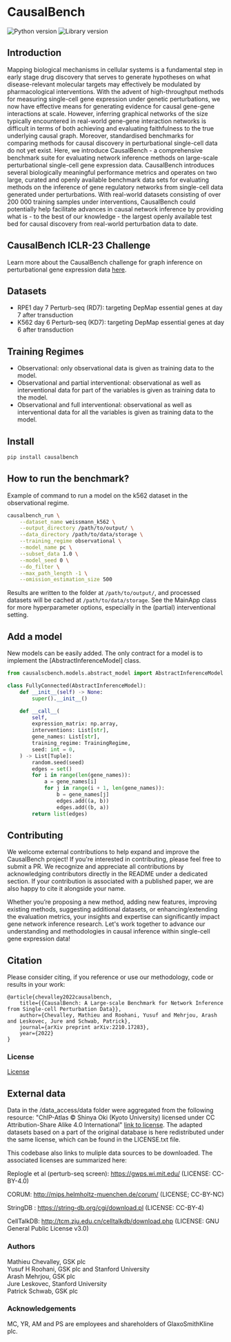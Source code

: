 # CausalBench
![Python version](https://img.shields.io/badge/Python-3.8-blue)
![Library version](https://img.shields.io/badge/Version-1.1.1-blue)

## Introduction

Mapping biological mechanisms in cellular systems is a fundamental step in early stage drug discovery that serves to generate hypotheses on what disease-relevant molecular targets may effectively be modulated by pharmacological interventions. With the advent of high-throughput methods for measuring single-cell gene expression under genetic perturbations, we now have effective means for generating evidence for causal gene-gene interactions at scale. However, inferring graphical networks of the size typically encountered in real-world gene-gene interaction networks is difficult in terms of both achieving and evaluating faithfulness to the true underlying causal graph. Moreover, standardised benchmarks for comparing methods for causal discovery in perturbational single-cell data do not yet exist. Here, we introduce CausalBench - a comprehensive benchmark suite for evaluating network inference methods on large-scale perturbational single-cell gene expression data. CausalBench introduces several biologically meaningful performance metrics and operates on two large, curated and openly available benchmark data sets for evaluating methods on the inference of gene regulatory networks from single-cell data generated under perturbations. With real-world datasets consisting of over 200 000 training samples under interventions, CausalBench could potentially help facilitate advances in causal network inference by providing what is - to the best of our knowledge - the largest openly available test bed for causal discovery from real-world perturbation data to date.

## CausalBench ICLR-23 Challenge

Learn more about the CausalBench challenge for graph inference on perturbational gene expression data [here](https://www.gsk.ai/causalbench-challenge/).

## Datasets

- RPE1 day 7 Perturb-seq (RD7): targeting DepMap essential genes at day 7 after transduction
- K562 day 6 Perturb-seq (KD7): targeting DepMap essential genes at day 6 after transduction


## Training Regimes

- Observational: only observational data is given as training data to the model.
- Observational and partial interventional: observational as well as interventional data for part of the variables is given as training data to the model.
- Observational and full interventional: observational as well as interventional data for all the variables is given as training data to the model.

## Install

```bash
pip install causalbench
```

## How to run the benchmark?

Example of command to run a model on the k562 dataset in the observational regime. 

```bash
causalbench_run \
    --dataset_name weissmann_k562 \
    --output_directory /path/to/output/ \
    --data_directory /path/to/data/storage \
    --training_regime observational \
    --model_name pc \
    --subset_data 1.0 \
    --model_seed 0 \
    --do_filter \
    --max_path_length -1 \
    --omission_estimation_size 500
```

Results are written to the folder at `/path/to/output/`, and processed datasets will be cached at `/path/to/data/storage`. See the MainApp class for more hyperparameter options, especially in the (partial) interventional setting.

## Add a model

New models can be easily added. The only contract for a model is to implement the [AbstractInferenceModel] class.

```python
from causalscbench.models.abstract_model import AbstractInferenceModel

class FullyConnected(AbstractInferenceModel):
    def __init__(self) -> None:
        super().__init__()

    def __call__(
        self,
        expression_matrix: np.array,
        interventions: List[str],
        gene_names: List[str],
        training_regime: TrainingRegime,
        seed: int = 0,
    ) -> List[Tuple]:
        random.seed(seed)
        edges = set()
        for i in range(len(gene_names)):
            a = gene_names[i]
            for j in range(i + 1, len(gene_names)):
                b = gene_names[j]
                edges.add((a, b))
                edges.add((b, a))
        return list(edges)
```
## Contributing

We welcome external contributions to help expand and improve the CausalBench project! If you're interested in contributing, please feel free to submit a PR. We recognize and appreciate all contributions by acknowledging contributors directly in the README under a dedicated section. If your contribution is associated with a published paper, we are also happy to cite it alongside your name.

Whether you’re proposing a new method, adding new features, improving existing methods, suggesting additional datasets, or enhancing/extending the evaluation metrics, your insights and expertise can significantly impact gene network inference research. Let's work together to advance our understanding and methodologies in causal inference within single-cell gene expression data!

## Citation

Please consider citing, if you reference or use our methodology, code or results in your work: 

    @article{chevalley2022causalbench,
        title={{CausalBench: A Large-scale Benchmark for Network Inference from Single-cell Perturbation Data}},
        author={Chevalley, Mathieu and Roohani, Yusuf and Mehrjou, Arash and Leskovec, Jure and Schwab, Patrick},
        journal={arXiv preprint arXiv:2210.17283},
        year={2022}
    }


### License

[License](LICENSE.txt)

## External data

Data in the /data_access/data folder were aggregated from the following resource: "ChIP-Atlas © Shinya Oki (Kyoto University) licensed under CC Attribution-Share Alike 4.0 International" [link to license](https://dbarchive.biosciencedbc.jp/en/chip-atlas/lic.html). The adapted datasets based on a part of the original database is here redistributed under the same license, which can be found in the LICENSE.txt file.

This codebase also links to muliple data sources to be downloaded.  The associated licenses are summarized here:

Replogle et al (perturb-seq screen): https://gwps.wi.mit.edu/ (LICENSE: CC-BY-4.0)

CORUM: http://mips.helmholtz-muenchen.de/corum/ (LICENSE; CC-BY-NC)

StringDB : https://string-db.org/cgi/download.pl (LICENSE: CC-BY-4)

CellTalkDB: http://tcm.zju.edu.cn/celltalkdb/download.php (LICENSE: GNU General Public License v3.0)

### Authors

Mathieu Chevalley, GSK plc<br/>
Yusuf H Roohani, GSK plc and Stanford University<br/>
Arash Mehrjou, GSK plc<br/>
Jure Leskovec, Stanford University<br/>
Patrick Schwab, GSK plc<br/>

### Acknowledgements

MC, YR, AM and PS are employees and shareholders of GlaxoSmithKline plc.
